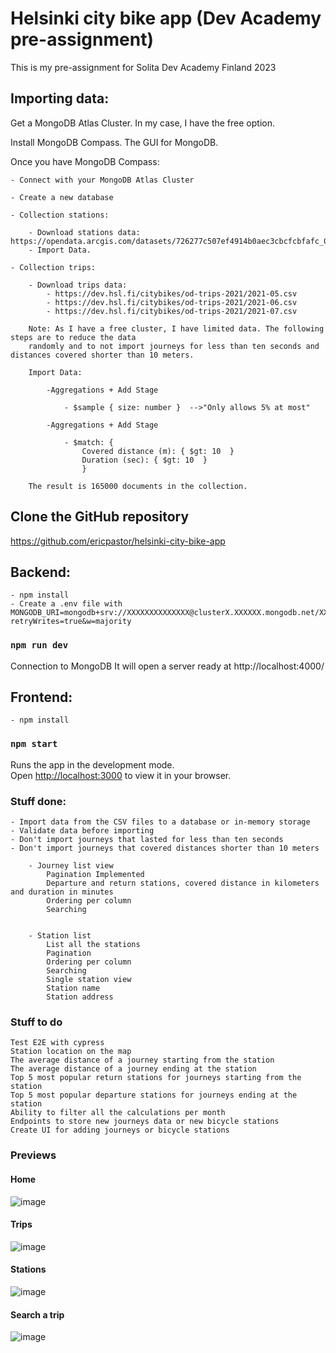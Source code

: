 # Helsinki city bike app (Dev Academy pre-assignment)

This is my pre-assignment for Solita Dev Academy Finland 2023

## Importing data:

Get a MongoDB Atlas Cluster. In my case, I have the free option.

Install MongoDB Compass. The GUI for MongoDB.

Once you have MongoDB Compass:

    - Connect with your MongoDB Atlas Cluster

    - Create a new database

    - Collection stations:

        - Download stations data: https://opendata.arcgis.com/datasets/726277c507ef4914b0aec3cbcfcbfafc_0.csv
        - Import Data.

    - Collection trips:

        - Download trips data:
            - https://dev.hsl.fi/citybikes/od-trips-2021/2021-05.csv
            - https://dev.hsl.fi/citybikes/od-trips-2021/2021-06.csv
            - https://dev.hsl.fi/citybikes/od-trips-2021/2021-07.csv

        Note: As I have a free cluster, I have limited data. The following steps are to reduce the data 
        randomly and to not import journeys for less than ten seconds and distances covered shorter than 10 meters. 

        Import Data:

            -Aggregations + Add Stage

                - $sample { size: number }  -->"Only allows 5% at most"

            -Aggregations + Add Stage

                - $match: { 
                    Covered distance (m): { $gt: 10  }
                    Duration (sec): { $gt: 10  }
                    }
        
        The result is 165000 documents in the collection.

## Clone the GitHub repository

https://github.com/ericpastor/helsinki-city-bike-app

## Backend: 
    
    - npm install
    - Create a .env file with MONGODB_URI=mongodb+srv://XXXXXXXXXXXXXX@clusterX.XXXXXX.mongodb.net/XXXXXXXXX?retryWrites=true&w=majority 

### `npm run dev`

Connection to MongoDB
It will open a server ready at http://localhost:4000/


## Frontend: 

    - npm install

### `npm start`

Runs the app in the development mode.\
Open [http://localhost:3000](http://localhost:3000) to view it in your browser.

### Stuff done:

    - Import data from the CSV files to a database or in-memory storage
    - Validate data before importing
    - Don't import journeys that lasted for less than ten seconds
    - Don't import journeys that covered distances shorter than 10 meters
        
        - Journey list view
            Pagination Implemented
            Departure and return stations, covered distance in kilometers and duration in minutes
            Ordering per column
            Searching
          

        - Station list
            List all the stations
            Pagination
            Ordering per column
            Searching
            Single station view
            Station name
            Station address

### Stuff to do 

    Test E2E with cypress
    Station location on the map
    The average distance of a journey starting from the station
    The average distance of a journey ending at the station
    Top 5 most popular return stations for journeys starting from the station
    Top 5 most popular departure stations for journeys ending at the station
    Ability to filter all the calculations per month
    Endpoints to store new journeys data or new bicycle stations
    Create UI for adding journeys or bicycle stations


### Previews

#### Home 

![image](https://github.com/ericpastor/helsinki-city-bike-app/assets/110885492/f6d99a8c-4b4e-4be0-bd25-2a9c36db4f22)

#### Trips 

![image](https://github.com/ericpastor/helsinki-city-bike-app/assets/110885492/ab0da94f-b80e-476f-baa0-2acd989cc1b9)

#### Stations 

![image](https://github.com/ericpastor/helsinki-city-bike-app/assets/110885492/8270328d-811b-4497-bf20-01986d0a20af)

#### Search a trip

![image](https://github.com/ericpastor/helsinki-city-bike-app/assets/110885492/8eeb1562-914f-42b7-b34e-ff6f3ef0df63)



